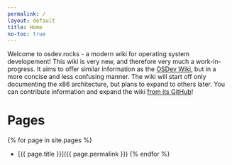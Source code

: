 ```yaml
---
permalink: /
layout: default
title: Home
no-toc: true
---
```


Welcome to osdev.rocks - a modern wiki for operating system developement! This wiki is very new, and therefore very much a work-in-progress. It aims to offer similar information as the [OSDev Wiki](https://wiki.osdev.org), but in a more concise and less confusing manner. The wiki will start off only documenting the x86 architecture, but plans to expand to others later. You can contribute information and expand the wiki [from its GitHub](https://github.com/bright-shard/osdev-rocks)!

# Pages

{% for page in site.pages %}
- [{{ page.title }}]({{ page.permalink }})
{% endfor %}

